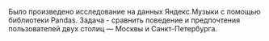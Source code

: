 Было произведено исследование на данных Яндекс.Музыки c помощью библиотеки Pandas. Задача -  сравнить поведение и предпочтения пользователей двух столиц — Москвы и Санкт-Петербурга.
